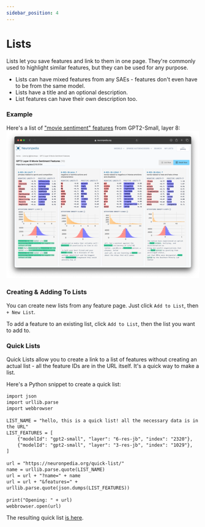 ```yaml
---
sidebar_position: 4
---
```


# Lists

Lists let you save features and link to them in one page. They're commonly used to highlight similar features, but they can be used for any purpose.

- Lists can have mixed features from any SAEs - features don't even have to be from the same model.
- Lists have a title and an optional description.
- List features can have their own description too.

### Example

Here's a list of ["movie sentiment" features](https://www.neuronpedia.org/list/clt3c1c200001298tvcoquyt7) from GPT2-Small, layer 8:
![Screenshot of a list on Neuronpedia](img/lists.png)

### Creating & Adding To Lists

You can create new lists from any feature page. Just click `Add to List`, then `+ New List`.

To add a feature to an existing list, click `Add to List`, then the list you want to add to.

### Quick Lists

Quick Lists allow you to create a link to a list of features without creating an actual list - all the feature IDs are in the URL itself. It's a quick way to make a list.

Here's a Python snippet to create a quick list:

```
import json
import urllib.parse
import webbrowser

LIST_NAME = "hello, this is a quick list! all the necessary data is in the URL"
LIST_FEATURES = [
    {"modelId": "gpt2-small", "layer": "6-res-jb", "index": "2320"},
    {"modelId": "gpt2-small", "layer": "3-res-jb", "index": "1029"},
]

url = "https://neuronpedia.org/quick-list/"
name = urllib.parse.quote(LIST_NAME)
url = url + "?name=" + name
url = url + "&features=" + urllib.parse.quote(json.dumps(LIST_FEATURES))

print("Opening: " + url)
webbrowser.open(url)
```

The resulting quick list [is here](https://www.neuronpedia.org/quick-list?name=hello%2C%20this%20is%20a%20quick%20list!%20all%20the%20necessary%20data%20is%20in%20the%20URL&features=%5B%7B%22modelId%22%3A%20%22gpt2-small%22%2C%20%22layer%22%3A%20%226-res-jb%22%2C%20%22index%22%3A%20%222320%22%7D%2C%20%7B%22modelId%22%3A%20%22gpt2-small%22%2C%20%22layer%22%3A%20%223-res-jb%22%2C%20%22index%22%3A%20%221029%22%7D%5D).
